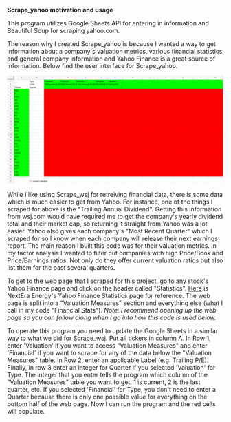 **Scrape_yahoo motivation and usage**

This program utilizes Google Sheets API for entering in information and Beautiful Soup for scraping yahoo.com.

The reason why I created Scrape_yahoo is because I wanted a way to get information about a company's valuation metrics, various financial statistics and general company information and Yahoo Finance is a great source of information. Below find the user interface for Scrape_yahoo.

![yah_image_1](https://github.com/rossleavitt/stock_analysis/blob/main/images/yah_img1.PNG)

While I like using Scrape_wsj for retreiving financial data, there is some data which is much easier to get from Yahoo. For instance, one of the things I scraped for above is the "Trailing Annual Dividend". Getting this information from wsj.com would have required me to get the company's yearly dividend total and their market cap, so returning it straight from Yahoo was a lot easier. Yahoo also gives each company's "Most Recent Quarter" which I scraped for so I know when each company will release their next earnings report. The main reason I built this code was for their valuation metrics. In my factor analysis I wanted to filter out companies with high Price/Book and Price/Earnings ratios. Not only do they offer current valuation ratios but also list them for the past several quarters.

To get to the web page that I scraped for this project, go to any stock's Yahoo Finance page and click on the header called "Statistics". [Here](https://finance.yahoo.com/quote/NEE/key-statistics?p=NEE) is NextEra Energy's Yahoo Finance Statistics page for reference. The web page is split into a "Valuation Measures" section and everything else (what I call in my code "Financial Stats"). *Note: I recommend opening up the web page so you can follow along when I go into how this code is used below.*

To operate this program you need to update the Google Sheets in a similar way to what we did for Scrape_wsj. Put all tickers in column A. In Row 1, enter 'Valuation' if you want to access "Valuation Measures" and enter 'Financial' if you want to scrape for any of the data below the "Valuation Measures" table. In Row 2, enter an applicable Label (e.g. Trailing P/E). Finally, in row 3 enter an integer for Quarter if you selected 'Valuation' for Type. The integer that you enter tells the program which column of the "Valuation Measures" table you want to get. 1 is current, 2 is the last quarter, etc. If you selected 'Financial' for Type, you don't need to enter a Quarter because there is only one possible value for everything on the bottom half of the web page. Now I can run the program and the red cells will populate. 
